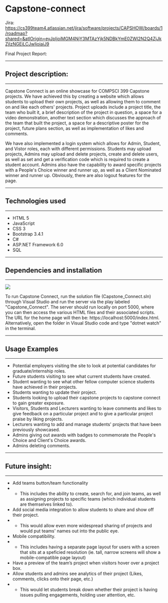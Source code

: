# Capstone-connect #
Jira: https://cs399team4.atlassian.net/jira/software/projects/CAPSHOW/boards/1/roadmap?shared=&atlOrigin=eyJpIjoiMGM4NjY3MTAzYjk5NDBkYmE0ZWI2N2Q4ZjJkZjIzNGEiLCJwIjoiaiJ9

Final Project Report:

---
## Project description: ##
---
Capstone Connect is an online showcase for COMPSCI 399 Capstone projects. We have achieved this by creating a website which allows students
to upload their own projects, as well as allowing them to comment on and like each others' projects. Project uploads include a project title,
the team who built it, a brief description of the project in question, a space for a video demonstration, another text section which discusses
the approach of the team that built the project, a space for a descriptive poster for the project, future plans section, as well as implementation
of likes and comments.

We have also implemented a login system which allows for Admin, Student, and Vistor roles, each with different permissions. 
Students may upload projects, Admins may upload and delete projects, create and delete users, as well as set and get a verification code which
is required to create a student account. Admins also have the capability to award specific projects with a People's Choice winner and runner up,
as well as a Client Nominated winner and runner up. Obviously, there are also logout features for the page.

---
## Technologies used ##
---
- HTML 5
- JavaScript
- CSS 3
- Bootstrap 3.4.1
- C#
- ASP.NET Framework 6.0
- SQL


---
## Dependencies and installation ##
---
<img src="https://cdn.discordapp.com/attachments/1001296525676261398/1033683166436790363/unknown.png">


To run Capstone Connect, run the solution file (Capstone_Connect.sln) through Visual Studio and run the server via the play labeled "Capstone_Connect". The server should run locally on port 5000,
where you can then access the various HTML files and their associated scripts. The URL for the home page will then be: https://localhost:5000/index.html.
Alternatively, open the folder in Visual Studio code and type "dotnet watch" in the terminal.


---
## Usage Examples ##
---

* Potential employers visiting the site to look at potential candidates for graduate/internship roles.
* Future students visiting to see what current students have created.
* Student wanting to see what other fellow computer science students have achieved in their projects.
* Students wanting to update their project.
* Students looking to upload their capstone projects to capstone connect to gain greater exposure.
* Visitors, Students and Lecturers wanting to leave comments and likes to give feedback on a particular project and to give a particular project praise by liking projects.
* Lecturers wanting to add and manage students' projects that have been previously showcased.
* Admins giving out awards with badges to commemorate the People's Choice and Client's Choice awards.
* Admins deleting comments. 

---
## Future insight: ##
---
* Add teams button/team functionality
* * This includes the ability to create, search for, and join teams, as well as assigning projects to specific teams (which individual students are themselves linked to).
* Add social media integration to allow students to share and show off their project.
* * This would allow even more widespread sharing of projects and would put teams' names out into the public eye.
* Mobile compatibility.
* * This includes having a separate page layout for users with a screen that sits at a speficied resolution (ie. tall, narrow screens will show a mobile-compatible page layout)
* Have a preview of the team’s project when visitors hover over a project box.
* Allow students and admins see analytics of their project (Likes, comments, clicks onto their page, etc.)
* * This would let students break down whether their project is having issues pulling engagements, holding user attention, etc.